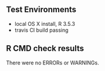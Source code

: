 ## Test Environments

* local OS X install, R 3.5.3
* travis CI build passing

## R CMD check results
There were no ERRORs or WARNINGs.
